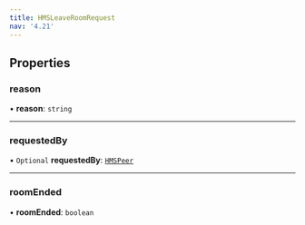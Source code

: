 ```yaml
---
title: HMSLeaveRoomRequest
nav: '4.21'
---
```


## Properties

### reason

• **reason**: `string`

---

### requestedBy

• `Optional` **requestedBy**: [`HMSPeer`](/api-reference/javascript/v2/interfaces/HMSPeer)

---

### roomEnded

• **roomEnded**: `boolean`
